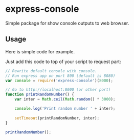 # express-console
Simple package for show console outputs to web browser.

## Usage

Here is simple code for example.

Just add this code to top of your script to request part:

```javascript
// Rewrite default console with console.
// Run express app on port 800 (default is 8080)
var console = require('express-console')(8000);

// Go to http://localhost:8000 (or other port)
function printRandomNumber() {
	var inter = Math.ceil(Math.random() * 3000);

	console.log('Print random number ' + inter);
	
	setTimeout(printRandomNumber, inter);
}

printRandomNumber();
```

